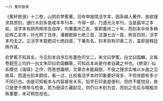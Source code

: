     一八 蕉轩摭录 

   《蕉轩摭录》十二卷，山阴俞梦蕉著，旧有申报馆活字本，因系越人著作，故欲搜求其原刻，通行木刻多是咸丰年刊本，今得一部，乃道光元年刊，当是最早之本矣。活字本有顾丙辉序及自序，均署嘉庆乙亥，案即嘉庆二十年，而刻本中尚多韩廷辉乙亥序，孙光照丁丑序，潘榞题辞七绝三首，沈潮七古一首，例言四则，活字本均无之。又活字本载题词七绝四首，下署失名，刻本则有印章二方，盖即是韩廷辉作耳。

   俞梦蕉不知其名，今见刻本自序后有墨色印文二，朱文曰梦蕉，白文曰国麟，又每卷题签上均钤一白文朱印曰俞国麟篆，可知此本尚是作者自藏之书也。《摭录》似系模仿《谐铎》之作，而思想庸陋，文章亦未能超脱，不佞之搜求实唯以乡曲之见故耳，而道光刻本颇佳，看一过，比校看活字本时印象要好得多，不但序题有多少不同已也。由是可知板本与内容甚有关系，铅字石印虽是便利，但终不能悦目，故只是便于携带与检查，若为细读久藏起见，则仍以木刻为宜，而刻之先后与精粗亦殊重要，未可稍忽视也。

